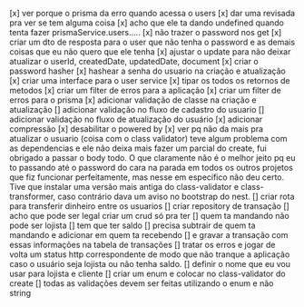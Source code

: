 [x] ver porque o prisma da erro quando acessa o users
[x] dar uma revisada pra ver se tem alguma coisa
[x] acho que ele ta dando undefined quando tenta fazer prismaService.users.....
[x] não trazer o password nos get
    [x] criar um dto de resposta para o user que não tenha o password e as demais coisas que eu não quero que ele tenha
[x] ajustar o update para não deixar atualizar o userId, createdDate, updatedDate, document
[x] criar o password hasher
[x] hashear a senha do usuario na criação e atualização
[x] criar uma interface para o user service
[x] tipar os todos os retornos de metodos
[x] criar um filter de erros para a aplicação
[x] criar um filter de erros para o prisma
[x] adicionar validação de classe na criação e atualização
[] adicionar validação no fluxo de cadastro do usuario
[] adicionar validação no fluxo de atualização do usuário
[x] adicionar compressão
[x] desabilitar o powered by
[x] ver pq não da mais pra atualizar o usuario (coisa com o class validator)
    teve algum problema com as dependencias e ele não deixa mais fazer um parcial do create, fui obrigado a passar o body todo. O que claramente não é o melhor jeito pq eu to passando até o password do cara na parada
    em todos os outros projetos que fiz funcionar perfeitamente, mas nesse em específico não deu certo. Tive que instalar uma versão mais antiga do class-validator e class-transformer, caso contrário dava um aviso no bootstrap do nest.
[] criar rota para transferir dinheiro entre os usuarios
    [] criar repository de transação
        [] acho que pode ser legal criar um crud só pra ter
    [] quem ta mandando não pode ser lojista
    [] tem que ter saldo
    [] precisa subtrair de quem ta mandando e adicionar em quem ta recebendo
    [] e gravar a transação com essas informações na tabela de transações
    [] tratar os erros e jogar de volta um status http correspondente de modo que não tranque a aplicação caso o usuário seja lojista ou não tenha saldo.
[] definir o nome que eu vou usar para lojista e cliente
[] criar um enum e colocar no class-validator do create
[] todas as validações devem ser feitas utilizando o enum e não string
